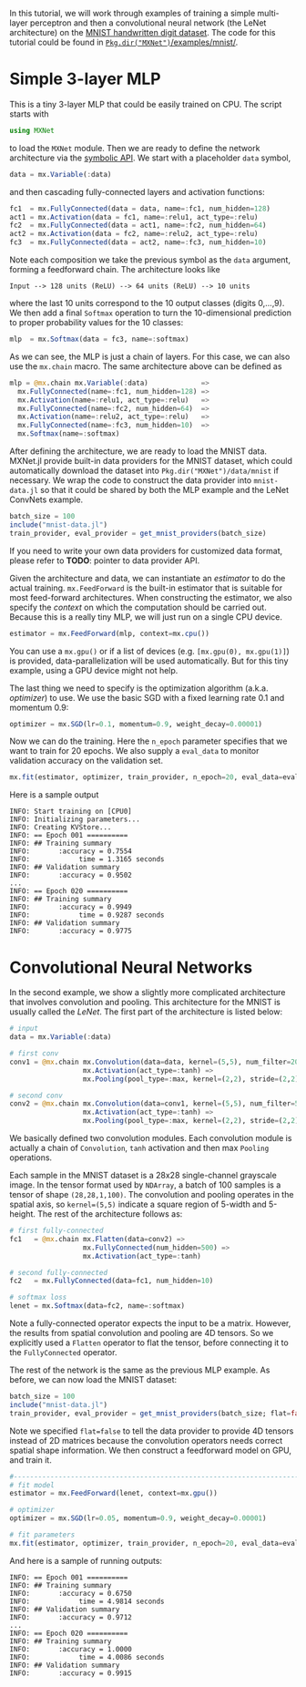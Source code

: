 In this tutorial, we will work through examples of training a simple multi-layer perceptron and then a convolutional neural network (the LeNet architecture) on the [MNIST handwritten digit dataset](http://yann.lecun.com/exdb/mnist/). The code for this tutorial could be found in [`Pkg.dir("MXNet")`/examples/mnist/](https://github.com/dmlc/MXNet.jl/tree/master/examples/mnist).

# Simple 3-layer MLP

This is a tiny 3-layer MLP that could be easily trained on CPU. The script starts with
```julia
using MXNet
```
to load the `MXNet` module. Then we are ready to define the network architecture via the [symbolic API](../user-guide/overview.md#symbols-and-composition). We start with a placeholder `data` symbol,
```julia
data = mx.Variable(:data)
```
and then cascading fully-connected layers and activation functions:
```julia
fc1  = mx.FullyConnected(data = data, name=:fc1, num_hidden=128)
act1 = mx.Activation(data = fc1, name=:relu1, act_type=:relu)
fc2  = mx.FullyConnected(data = act1, name=:fc2, num_hidden=64)
act2 = mx.Activation(data = fc2, name=:relu2, act_type=:relu)
fc3  = mx.FullyConnected(data = act2, name=:fc3, num_hidden=10)
```
Note each composition we take the previous symbol as the `data` argument, forming a feedforward chain. The architecture looks like
```
Input --> 128 units (ReLU) --> 64 units (ReLU) --> 10 units
```
where the last 10 units correspond to the 10 output classes (digits 0,...,9). We then add a final `Softmax` operation to turn the 10-dimensional prediction to proper probability values for the 10 classes:
```julia
mlp  = mx.Softmax(data = fc3, name=:softmax)
```
As we can see, the MLP is just a chain of layers. For this case, we can also use the `mx.chain` macro. The same architecture above can be defined as
```julia
mlp = @mx.chain mx.Variable(:data)             =>
  mx.FullyConnected(name=:fc1, num_hidden=128) =>
  mx.Activation(name=:relu1, act_type=:relu)   =>
  mx.FullyConnected(name=:fc2, num_hidden=64)  =>
  mx.Activation(name=:relu2, act_type=:relu)   =>
  mx.FullyConnected(name=:fc3, num_hidden=10)  =>
  mx.Softmax(name=:softmax)
```

After defining the architecture, we are ready to load the MNIST data. MXNet.jl provide built-in data providers for the MNIST dataset, which could automatically download the dataset into `Pkg.dir("MXNet")/data/mnist` if necessary. We wrap the code to construct the data provider into `mnist-data.jl` so that it could be shared by both the MLP example and the LeNet ConvNets example.
```julia
batch_size = 100
include("mnist-data.jl")
train_provider, eval_provider = get_mnist_providers(batch_size)
```
If you need to write your own data providers for customized data format, please refer to **TODO**: pointer to data provider API.

Given the architecture and data, we can instantiate an *estimator* to do the actual training. `mx.FeedForward` is the built-in estimator that is suitable for most feed-forward architectures. When constructing the estimator, we also specify the *context* on which the computation should be carried out. Because this is a really tiny MLP, we will just run on a single CPU device.
```julia
estimator = mx.FeedForward(mlp, context=mx.cpu())
```
You can use a `mx.gpu()` or if a list of devices (e.g. `[mx.gpu(0), mx.gpu(1)]`) is provided, data-parallelization will be used automatically. But for this tiny example, using a GPU device might not help.

The last thing we need to specify is the optimization algorithm (a.k.a. *optimizer*) to use. We use the basic SGD with a fixed learning rate 0.1 and momentum 0.9:
```julia
optimizer = mx.SGD(lr=0.1, momentum=0.9, weight_decay=0.00001)
```
Now we can do the training. Here the `n_epoch` parameter specifies that we want to train for 20 epochs. We also supply a `eval_data` to monitor validation accuracy on the validation set.
```julia
mx.fit(estimator, optimizer, train_provider, n_epoch=20, eval_data=eval_provider)
```
Here is a sample output
```
INFO: Start training on [CPU0]
INFO: Initializing parameters...
INFO: Creating KVStore...
INFO: == Epoch 001 ==========
INFO: ## Training summary
INFO:       :accuracy = 0.7554
INFO:            time = 1.3165 seconds
INFO: ## Validation summary
INFO:       :accuracy = 0.9502
...
INFO: == Epoch 020 ==========
INFO: ## Training summary
INFO:       :accuracy = 0.9949
INFO:            time = 0.9287 seconds
INFO: ## Validation summary
INFO:       :accuracy = 0.9775
```

# Convolutional Neural Networks

In the second example, we show a slightly more complicated architecture that involves convolution and pooling. This architecture for the MNIST is usually called the *LeNet*. The first part of the architecture is listed below:
```julia
# input
data = mx.Variable(:data)

# first conv
conv1 = @mx.chain mx.Convolution(data=data, kernel=(5,5), num_filter=20)  =>
                  mx.Activation(act_type=:tanh) =>
                  mx.Pooling(pool_type=:max, kernel=(2,2), stride=(2,2))

# second conv
conv2 = @mx.chain mx.Convolution(data=conv1, kernel=(5,5), num_filter=50) =>
                  mx.Activation(act_type=:tanh) =>
                  mx.Pooling(pool_type=:max, kernel=(2,2), stride=(2,2))
```
We basically defined two convolution modules. Each convolution module is actually a chain of `Convolution`, `tanh` activation and then max `Pooling` operations.

Each sample in the MNIST dataset is a 28x28 single-channel grayscale image. In the tensor format used by `NDArray`, a batch of 100 samples is a tensor of shape `(28,28,1,100)`. The convolution and pooling operates in the spatial axis, so `kernel=(5,5)` indicate a square region of 5-width and 5-height.
The rest of the architecture follows as:
```julia
# first fully-connected
fc1   = @mx.chain mx.Flatten(data=conv2) =>
                  mx.FullyConnected(num_hidden=500) =>
                  mx.Activation(act_type=:tanh)

# second fully-connected
fc2   = mx.FullyConnected(data=fc1, num_hidden=10)

# softmax loss
lenet = mx.Softmax(data=fc2, name=:softmax)
```
Note a fully-connected operator expects the input to be a matrix. However, the results from spatial convolution and pooling are 4D tensors. So we explicitly used a `Flatten` operator to flat the tensor, before connecting it to the `FullyConnected` operator.

The rest of the network is the same as the previous MLP example. As before, we can now load the MNIST dataset:
```julia
batch_size = 100
include("mnist-data.jl")
train_provider, eval_provider = get_mnist_providers(batch_size; flat=false)
```
Note we specified `flat=false` to tell the data provider to provide 4D tensors instead of 2D matrices because the convolution operators needs correct spatial shape information. We then construct a feedforward model on GPU, and train it.
```julia
#--------------------------------------------------------------------------------
# fit model
estimator = mx.FeedForward(lenet, context=mx.gpu())

# optimizer
optimizer = mx.SGD(lr=0.05, momentum=0.9, weight_decay=0.00001)

# fit parameters
mx.fit(estimator, optimizer, train_provider, n_epoch=20, eval_data=eval_provider)
```
And here is a sample of running outputs:
```
INFO: == Epoch 001 ==========
INFO: ## Training summary
INFO:       :accuracy = 0.6750
INFO:            time = 4.9814 seconds
INFO: ## Validation summary
INFO:       :accuracy = 0.9712
...
INFO: == Epoch 020 ==========
INFO: ## Training summary
INFO:       :accuracy = 1.0000
INFO:            time = 4.0086 seconds
INFO: ## Validation summary
INFO:       :accuracy = 0.9915
```
